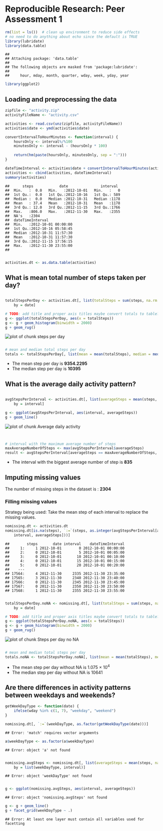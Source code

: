 # Reproducible Research: Peer Assessment 1


```r
rm(list = ls())  # clean up environment to reduce side effects
# no need to do anything about echo since the default is TRUE
library(lubridate)
library(data.table)
```

```
## 
## Attaching package: 'data.table'
## 
## The following objects are masked from 'package:lubridate':
## 
##     hour, mday, month, quarter, wday, week, yday, year
```

```r
library(ggplot2)
```



## Loading and preprocessing the data

```r
zipfile <- "activity.zip"
activityFileName <- "activity.csv"

activities <- read.csv(unz(zipfile, activityFileName))
activities$date <- ymd(activities$date)

convertIntervalToHourMinutes <- function(interval) {
    hoursOnly <- interval%/%100
    minutesOnly <- interval - (hoursOnly * 100)
    
    return(hm(paste(hoursOnly, minutesOnly, sep = ":")))
}

dateTimeInterval <- activities$date + convertIntervalToHourMinutes(activities$interval)
activities <- cbind(activities, dateTimeInterval)
summary(activities)
```

```
##      steps            date               interval   
##  Min.   :  0.0   Min.   :2012-10-01   Min.   :   0  
##  1st Qu.:  0.0   1st Qu.:2012-10-16   1st Qu.: 589  
##  Median :  0.0   Median :2012-10-31   Median :1178  
##  Mean   : 37.4   Mean   :2012-10-31   Mean   :1178  
##  3rd Qu.: 12.0   3rd Qu.:2012-11-15   3rd Qu.:1766  
##  Max.   :806.0   Max.   :2012-11-30   Max.   :2355  
##  NA's   :2304                                       
##  dateTimeInterval             
##  Min.   :2012-10-01 00:00:00  
##  1st Qu.:2012-10-16 05:58:45  
##  Median :2012-10-31 11:57:30  
##  Mean   :2012-10-31 11:57:30  
##  3rd Qu.:2012-11-15 17:56:15  
##  Max.   :2012-11-30 23:55:00  
## 
```

```r

activities.dt <- as.data.table(activities)
```


## What is mean total number of steps taken per day?

```r

totalStepsPerDay <- activities.dt[, list(totalSteps = sum(steps, na.rm = TRUE)), 
    by = date]

# TODO: add title and proper axis titles maybe convert totals to table?
g <- ggplot(totalStepsPerDay, aes(x = totalSteps))
g <- g + geom_histogram(binwidth = 2000)
g + geom_rug()
```

![plot of chunk steps per day](figure/steps_per_day.png) 

```r

# mean and median total steps per day
totals <- totalStepsPerDay[, list(mean = mean(totalSteps), median = median(totalSteps))]
```


- The mean step per day is **9354.2295**
- The median step per day is **10395**

## What is the average daily activity pattern?


```r

avgStepsPerInterval <- activities.dt[, list(averageSteps = mean(steps, na.rm = TRUE)), 
    by = interval]

g <- ggplot(avgStepsPerInterval, aes(interval, averageSteps))
g + geom_line()
```

![plot of chunk Average daily activity](figure/Average_daily_activity.png) 

```r


# interval with the maximum average number of steps
maxAverageNumberOfSteps <- max(avgStepsPerInterval$averageSteps)
result <- avgStepsPerInterval[averageSteps == maxAverageNumberOfSteps, interval]
```

- The interval with the biggest average number of step is **835**


## Imputing missing values
The number of missing steps in the dataset is : **2304**

### Filling missing values
Strategy being used:
Take the mean step of each interval to replace the missing values.

```r
nomissing.dt <- activities.dt
nomissing.dt[is.na(steps), `:=`(steps, as.integer(avgStepsPerInterval[avgStepsPerInterval$interval == 
    interval, averageSteps]))]
```

```
##        steps       date interval    dateTimeInterval
##     1:     1 2012-10-01        0 2012-10-01 00:00:00
##     2:     0 2012-10-01        5 2012-10-01 00:05:00
##     3:     0 2012-10-01       10 2012-10-01 00:10:00
##     4:     0 2012-10-01       15 2012-10-01 00:15:00
##     5:     0 2012-10-01       20 2012-10-01 00:20:00
##    ---                                              
## 17564:     4 2012-11-30     2335 2012-11-30 23:35:00
## 17565:     3 2012-11-30     2340 2012-11-30 23:40:00
## 17566:     0 2012-11-30     2345 2012-11-30 23:45:00
## 17567:     0 2012-11-30     2350 2012-11-30 23:50:00
## 17568:     1 2012-11-30     2355 2012-11-30 23:55:00
```



```r

totalStepsPerDay.noNA <- nomissing.dt[, list(totalSteps = sum(steps, na.rm = TRUE)), 
    by = date]

# TODO: add title and proper axis titles maybe convert totals to table?
g <- ggplot(totalStepsPerDay.noNA, aes(x = totalSteps))
g <- g + geom_histogram(binwidth = 2000)
g + geom_rug()
```

![plot of chunk Steps per day no NA](figure/Steps_per_day_no_NA.png) 

```r

# mean and median total steps per day
totals.noNA <- totalStepsPerDay.noNA[, list(mean = mean(totalSteps), median = median(totalSteps))]
```


- The mean step per day without NA is 1.075 &times; 10<sup>4</sup>
- The median step per day without NA is 10641

## Are there differences in activity patterns between weekdays and weekends?

```r
getWeekDayType <- function(date) {
    ifelse(wday %in% c(1, 7), "weekday", "weekend")
}

nomissing.dt[, `:=`(weekDayType, as.factor(getWeekDayType(date)))]
```

```
## Error: 'match' requires vector arguments
```

```r
a$weekDayType <- as.factor(a$weekDayType)
```

```
## Error: object 'a' not found
```

```r

nomissing.avgSteps <- nomissing.dt[, list(averageSteps = mean(steps, na.rm = TRUE)), 
    by = list(weekDayType, interval)]
```

```
## Error: object 'weekDayType' not found
```

```r

g <- ggplot(nomissing.avgSteps, aes(interval, averageSteps))
```

```
## Error: object 'nomissing.avgSteps' not found
```

```r
g <- g + geom_line()
g + facet_grid(weekDayType ~ .)
```

```
## Error: At least one layer must contain all variables used for facetting
```


